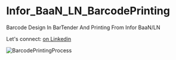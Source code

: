 # Infor_BaaN_LN_BarcodePrinting
Barcode Design In BarTender And Printing From Infor BaaN/LN

Let's connect: <a href="https://www.linkedin.com/in/carlos-kassab-48b40743/" target="_blank" rel="noopener">on Linkedin</a>

![BarcodePrintingProcess](https://github.com/user-attachments/assets/9028490e-dc69-45c9-a13b-149bb7d6c0e1)
